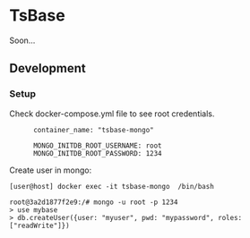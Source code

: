 # TsBase

Soon...

## Development

### Setup

Check docker-compose.yml file to see root credentials.
``` 
      container_name: "tsbase-mongo"

      MONGO_INITDB_ROOT_USERNAME: root
      MONGO_INITDB_ROOT_PASSWORD: 1234
```

Create user in mongo:
```
[user@host] docker exec -it tsbase-mongo  /bin/bash

root@3a2d1877f2e9:/# mongo -u root -p 1234
> use mybase
> db.createUser({user: "myuser", pwd: "mypassword", roles: ["readWrite"]})
```


